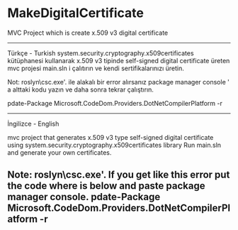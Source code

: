 # MakeDigitalCertificate
 MVC Project which is create x.509 v3 digital certificate

-----------------------------------------------------------------------------------------------------------------------
Türkçe - Turkish
system.security.cryptography.x509certificates kütüphanesi kullanarak x.509 v3 tipinde self-signed digital certificate üreten mvc projesi
main.sln i çalıtırın ve kendi sertifikalarınızı üretin. 

Not: roslyn\csc.exe'. ile alakalı bir error alırsanız package manager console ' a alttaki kodu yazın ve daha sonra tekrar çalıştırın.

pdate-Package Microsoft.CodeDom.Providers.DotNetCompilerPlatform -r

----------------------------------------------------------------------------------------------------------------------
İngilizce - English

mvc project that generates x.509 v3 type self-signed digital certificate using system.security.cryptography.x509certificates library
Run main.sln and generate your own certificates.

Note: roslyn\csc.exe'. If you get like this error put the code where is below and paste package manager console.
pdate-Package Microsoft.CodeDom.Providers.DotNetCompilerPlatform -r
----------------------------------------------------------------------------------------------------------------------

